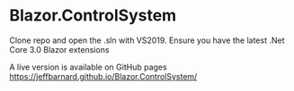 # Blazor.ControlSystem

Clone repo and open the .sln with VS2019. Ensure you have the latest .Net Core 3.0 Blazor extensions

A live version is available on GitHub pages https://jeffbarnard.github.io/Blazor.ControlSystem/

